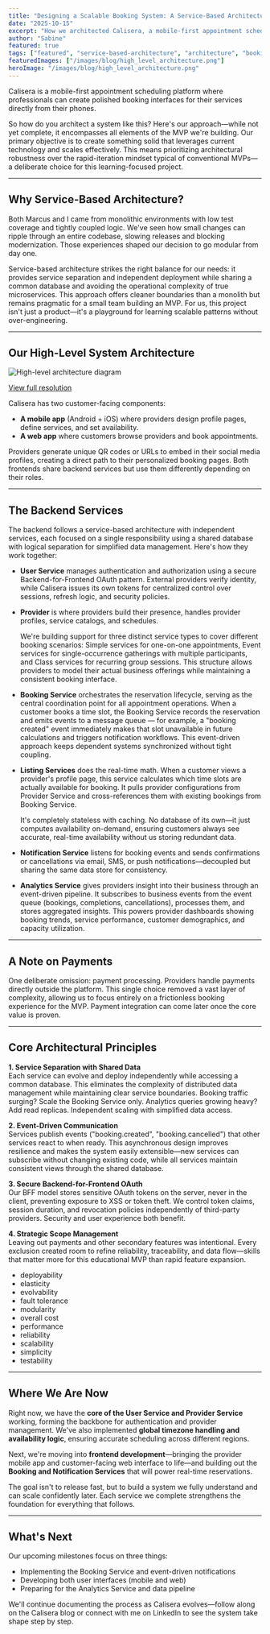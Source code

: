 ```yaml
---
title: "Designing a Scalable Booking System: A Service-Based Architecture"
date: "2025-10-15"
excerpt: "How we architected Calisera, a mobile-first appointment scheduling platform, using service-based architecture to balance scalability with the pragmatic realities of building an educational MVP."
author: "Sabine"
featured: true
tags: ["featured", "service-based-architecture", "architecture", "booking-system", "mvp", "scalability"]
featuredImages: ["/images/blog/high_level_architecture.png"]
heroImage: "/images/blog/high_level_architecture.png"
---
```


Calisera is a mobile-first appointment scheduling platform where professionals can create polished booking interfaces for their services directly from their phones.

So how do you architect a system like this? Here's our approach—while not yet complete, it encompasses all elements of the MVP we're building. Our primary objective is to create something solid that leverages current technology and scales effectively. This means prioritizing architectural robustness over the rapid-iteration mindset typical of conventional MVPs—a deliberate choice for this learning-focused project.

---

## Why Service-Based Architecture?

Both Marcus and I came from monolithic environments with low test coverage and tightly coupled logic. We've seen how small changes can ripple through an entire codebase, slowing releases and blocking modernization. Those experiences shaped our decision to go modular from day one.

Service-based architecture strikes the right balance for our needs: it provides service separation and independent deployment while sharing a common database and avoiding the operational complexity of true microservices. This approach offers cleaner boundaries than a monolith but remains pragmatic for a small team building an MVP. For us, this project isn't just a product—it's a playground for learning scalable patterns without over-engineering.

---

## Our High-Level System Architecture

![High-level architecture diagram](/images/blog/high_level_architecture.png)

[View full resolution](https://drive.google.com/file/d/1sqEQkl8l1K7wX3KamJ8nlrT68nuOsaaC/view?usp=sharing)

Calisera has two customer-facing components:  
- **A mobile app** (Android + iOS) where providers design profile pages, define services, and set availability.  
- **A web app** where customers browse providers and book appointments.  

Providers generate unique QR codes or URLs to embed in their social media profiles, creating a direct path to their personalized booking pages. Both frontends share backend services but use them differently depending on their roles.

---

## The Backend Services

The backend follows a service-based architecture with independent services, each focused on a single responsibility using a shared database with logical separation for simplified data management. Here's how they work together:

- **User Service** manages authentication and authorization using a secure Backend-for-Frontend OAuth pattern. External providers verify identity, while Calisera issues its own tokens for centralized control over sessions, refresh logic, and security policies.  

- **Provider** is where providers build their presence, handles provider profiles, service catalogs, and schedules.   

    We're building support for three distinct service types to cover different booking scenarios: Simple services for one-on-one appointments, Event services for single-occurrence gatherings with multiple participants, and Class services for recurring group sessions. This structure allows providers to model their actual business offerings while maintaining a consistent booking interface.

- **Booking Service** orchestrates the reservation lifecycle, serving as the central coordination point for all appointment operations. When a customer books a time slot, the Booking Service records the reservation and emits events to a message queue — for example, a "booking created" event immediately makes that slot unavailable in future calculations and triggers notification workflows. This event-driven approach keeps dependent systems synchronized without tight coupling. 

- **Listing Services** does the real-time math. When a customer views a provider's profile page, this service calculates which time slots are actually available for booking. It pulls provider configurations from Provider Service and cross-references them with existing bookings from Booking Service.

    It's completely stateless with caching. No database of its own—it just computes availability on-demand, ensuring customers always see accurate, real-time availability without us storing redundant data.

- **Notification Service** listens for booking events and sends confirmations or cancellations via email, SMS, or push notifications—decoupled but sharing the same data store for consistency.  

- **Analytics Service** gives providers insight into their business through an event-driven pipeline. It subscribes to business events from the event queue (bookings, completions, cancellations), processes them, and stores aggregated insights. This powers provider dashboards showing booking trends, service performance, customer demographics, and capacity utilization. 

---

## A Note on Payments

One deliberate omission: payment processing. Providers handle payments directly outside the platform. This single choice removed a vast layer of complexity, allowing us to focus entirely on a frictionless booking experience for the MVP. Payment integration can come later once the core value is proven.

---

## Core Architectural Principles

**1. Service Separation with Shared Data**  
Each service can evolve and deploy independently while accessing a common database. This eliminates the complexity of distributed data management while maintaining clear service boundaries. Booking traffic surging? Scale the Booking Service only. Analytics queries growing heavy? Add read replicas. Independent scaling with simplified data access.

**2. Event-Driven Communication**  
Services publish events ("booking.created", "booking.cancelled") that other services react to when ready. This asynchronous design improves resilience and makes the system easily extensible—new services can subscribe without changing existing code, while all services maintain consistent views through the shared database.

**3. Secure Backend-for-Frontend OAuth**  
Our BFF model stores sensitive OAuth tokens on the server, never in the client, preventing exposure to XSS or token theft. We control token claims, session duration, and revocation policies independently of third-party providers. Security and user experience both benefit.

**4. Strategic Scope Management**  
Leaving out payments and other secondary features was intentional. Every exclusion created room to refine reliability, traceability, and data flow—skills that matter more for this educational MVP than rapid feature expansion.

* deployability
* elasticity
* evolvability
* fault tolerance
* modularity
* overall cost
* performance
* reliability
* scalability
* simplicity
* testability

---

## Where We Are Now

Right now, we have the **core of the User Service and Provider Service** working, forming the backbone for authentication and provider management. We've also implemented **global timezone handling and availability logic**, ensuring accurate scheduling across different regions.

Next, we're moving into **frontend development**—bringing the provider mobile app and customer-facing web interface to life—and building out the **Booking and Notification Services** that will power real-time reservations.

The goal isn't to release fast, but to build a system we fully understand and can scale confidently later. Each service we complete strengthens the foundation for everything that follows.

---

## What's Next

Our upcoming milestones focus on three things:  
- Implementing the Booking Service and event-driven notifications  
- Developing both user interfaces (mobile and web)  
- Preparing for the Analytics Service and data pipeline  

We'll continue documenting the process as Calisera evolves—follow along on the Calisera blog or connect with me on LinkedIn to see the system take shape step by step.
